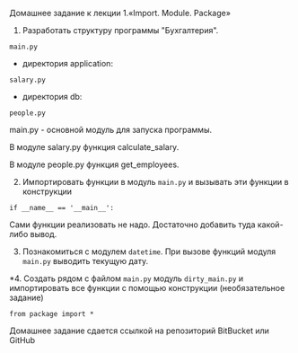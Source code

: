 Домашнее задание к лекции 1.«Import. Module. Package»

1. Разработать структуру программы "Бухгалтерия".

```main.py```

- директория application:

```salary.py```

- директория db:

```people.py```

main.py - основной модуль для запуска программы.

В модуле salary.py функция calculate_salary.

В модуле people.py функция get_employees.

2. Импортировать функции в модуль ```main.py``` и вызывать эти функции в конструкции

```if __name__ == '__main__':```


Сами функции реализовать не надо. Достаточно добавить туда какой-либо вывод.

3. Познакомиться с модулем ```datetime```. При вызове функций модуля ```main.py``` выводить текущую дату.

*4. Создать рядом с файлом ```main.py``` модуль ```dirty_main.py``` и
импортировать все функции с помощью конструкции (необязательное задание)

```from package import *```

Домашнее задание сдается ссылкой на репозиторий BitBucket или GitHub
